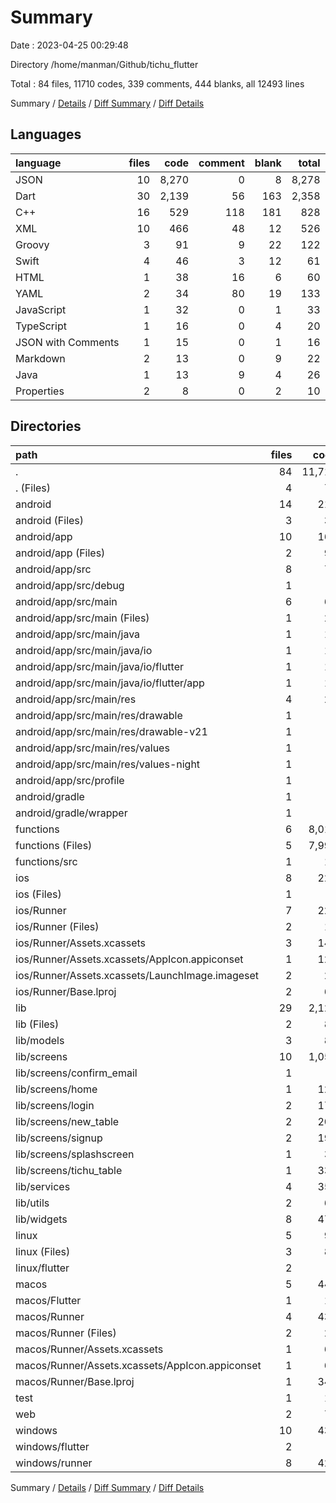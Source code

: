 # Summary

Date : 2023-04-25 00:29:48

Directory /home/manman/Github/tichu_flutter

Total : 84 files,  11710 codes, 339 comments, 444 blanks, all 12493 lines

Summary / [Details](details.md) / [Diff Summary](diff.md) / [Diff Details](diff-details.md)

## Languages
| language | files | code | comment | blank | total |
| :--- | ---: | ---: | ---: | ---: | ---: |
| JSON | 10 | 8,270 | 0 | 8 | 8,278 |
| Dart | 30 | 2,139 | 56 | 163 | 2,358 |
| C++ | 16 | 529 | 118 | 181 | 828 |
| XML | 10 | 466 | 48 | 12 | 526 |
| Groovy | 3 | 91 | 9 | 22 | 122 |
| Swift | 4 | 46 | 3 | 12 | 61 |
| HTML | 1 | 38 | 16 | 6 | 60 |
| YAML | 2 | 34 | 80 | 19 | 133 |
| JavaScript | 1 | 32 | 0 | 1 | 33 |
| TypeScript | 1 | 16 | 0 | 4 | 20 |
| JSON with Comments | 1 | 15 | 0 | 1 | 16 |
| Markdown | 2 | 13 | 0 | 9 | 22 |
| Java | 1 | 13 | 9 | 4 | 26 |
| Properties | 2 | 8 | 0 | 2 | 10 |

## Directories
| path | files | code | comment | blank | total |
| :--- | ---: | ---: | ---: | ---: | ---: |
| . | 84 | 11,710 | 339 | 444 | 12,493 |
| . (Files) | 4 | 71 | 80 | 27 | 178 |
| android | 14 | 213 | 64 | 37 | 314 |
| android (Files) | 3 | 39 | 2 | 10 | 51 |
| android/app | 10 | 169 | 62 | 26 | 257 |
| android/app (Files) | 2 | 94 | 7 | 13 | 114 |
| android/app/src | 8 | 75 | 55 | 13 | 143 |
| android/app/src/debug | 1 | 4 | 4 | 1 | 9 |
| android/app/src/main | 6 | 67 | 47 | 11 | 125 |
| android/app/src/main (Files) | 1 | 28 | 6 | 1 | 35 |
| android/app/src/main/java | 1 | 13 | 9 | 4 | 26 |
| android/app/src/main/java/io | 1 | 13 | 9 | 4 | 26 |
| android/app/src/main/java/io/flutter | 1 | 13 | 9 | 4 | 26 |
| android/app/src/main/java/io/flutter/app | 1 | 13 | 9 | 4 | 26 |
| android/app/src/main/res | 4 | 26 | 32 | 6 | 64 |
| android/app/src/main/res/drawable | 1 | 4 | 7 | 2 | 13 |
| android/app/src/main/res/drawable-v21 | 1 | 4 | 7 | 2 | 13 |
| android/app/src/main/res/values | 1 | 9 | 9 | 1 | 19 |
| android/app/src/main/res/values-night | 1 | 9 | 9 | 1 | 19 |
| android/app/src/profile | 1 | 4 | 4 | 1 | 9 |
| android/gradle | 1 | 5 | 0 | 1 | 6 |
| android/gradle/wrapper | 1 | 5 | 0 | 1 | 6 |
| functions | 6 | 8,012 | 0 | 9 | 8,021 |
| functions (Files) | 5 | 7,996 | 0 | 5 | 8,001 |
| functions/src | 1 | 16 | 0 | 4 | 20 |
| ios | 8 | 229 | 2 | 9 | 240 |
| ios (Files) | 1 | 7 | 0 | 0 | 7 |
| ios/Runner | 7 | 222 | 2 | 9 | 233 |
| ios/Runner (Files) | 2 | 13 | 0 | 3 | 16 |
| ios/Runner/Assets.xcassets | 3 | 148 | 0 | 4 | 152 |
| ios/Runner/Assets.xcassets/AppIcon.appiconset | 1 | 122 | 0 | 1 | 123 |
| ios/Runner/Assets.xcassets/LaunchImage.imageset | 2 | 26 | 0 | 3 | 29 |
| ios/Runner/Base.lproj | 2 | 61 | 2 | 2 | 65 |
| lib | 29 | 2,125 | 46 | 156 | 2,327 |
| lib (Files) | 2 | 87 | 13 | 12 | 112 |
| lib/models | 3 | 84 | 0 | 11 | 95 |
| lib/screens | 10 | 1,059 | 11 | 58 | 1,128 |
| lib/screens/confirm_email | 1 | 0 | 0 | 1 | 1 |
| lib/screens/home | 1 | 121 | 9 | 6 | 136 |
| lib/screens/login | 2 | 176 | 0 | 10 | 186 |
| lib/screens/new_table | 2 | 207 | 1 | 14 | 222 |
| lib/screens/signup | 2 | 194 | 0 | 10 | 204 |
| lib/screens/splashscreen | 1 | 30 | 0 | 7 | 37 |
| lib/screens/tichu_table | 1 | 331 | 1 | 10 | 342 |
| lib/services | 4 | 350 | 7 | 34 | 391 |
| lib/utils | 2 | 67 | 0 | 5 | 72 |
| lib/widgets | 8 | 478 | 15 | 36 | 529 |
| linux | 5 | 94 | 27 | 38 | 159 |
| linux (Files) | 3 | 86 | 18 | 27 | 131 |
| linux/flutter | 2 | 8 | 9 | 11 | 28 |
| macos | 5 | 445 | 3 | 12 | 460 |
| macos/Flutter | 1 | 14 | 3 | 4 | 21 |
| macos/Runner | 4 | 431 | 0 | 8 | 439 |
| macos/Runner (Files) | 2 | 20 | 0 | 6 | 26 |
| macos/Runner/Assets.xcassets | 1 | 68 | 0 | 1 | 69 |
| macos/Runner/Assets.xcassets/AppIcon.appiconset | 1 | 68 | 0 | 1 | 69 |
| macos/Runner/Base.lproj | 1 | 343 | 0 | 1 | 344 |
| test | 1 | 14 | 10 | 7 | 31 |
| web | 2 | 73 | 16 | 7 | 96 |
| windows | 10 | 434 | 91 | 142 | 667 |
| windows/flutter | 2 | 8 | 9 | 11 | 28 |
| windows/runner | 8 | 426 | 82 | 131 | 639 |

Summary / [Details](details.md) / [Diff Summary](diff.md) / [Diff Details](diff-details.md)